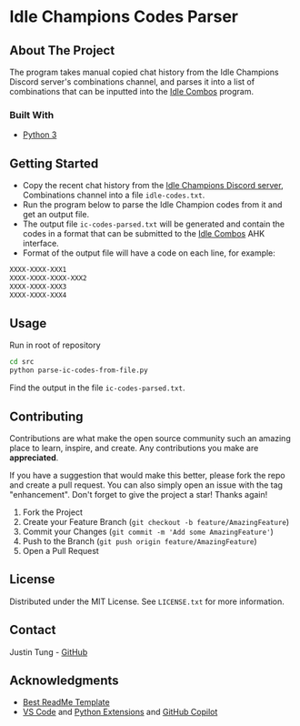 # Idle Champions Codes Parser

## About The Project

The program takes manual copied chat history from the Idle Champions Discord server's combinations channel, and parses it into a list of combinations that can be inputted into the [Idle Combos](https://github.com/dhusemann/idlecombos/) program.

### Built With

- [Python 3](https://www.python.org/)

## Getting Started

- Copy the recent chat history from the [Idle Champions Discord server](https://discord.com/invite/idlechampions), Combinations channel into a file `idle-codes.txt`.
- Run the program below to parse the Idle Champion codes from it and get an output file.
- The output file `ic-codes-parsed.txt` will be generated and contain the codes in a format that can be submitted to the [Idle Combos](https://github.com/dhusemann/idlecombos/) AHK interface.
- Format of the output file will have a code on each line, for example:
 
```txt
XXXX-XXXX-XXX1
XXXX-XXXX-XXXX-XXX2
XXXX-XXXX-XXX3
XXXX-XXXX-XXX4
```

## Usage

Run in root of repository

```sh
cd src
python parse-ic-codes-from-file.py
```

Find the output in the file `ic-codes-parsed.txt`.

## Contributing

Contributions are what make the open source community such an amazing place to learn, inspire, and create. Any contributions you make are **appreciated**.

If you have a suggestion that would make this better, please fork the repo and create a pull request. You can also simply open an issue with the tag "enhancement".
Don't forget to give the project a star! Thanks again!

1. Fork the Project
2. Create your Feature Branch (`git checkout -b feature/AmazingFeature`)
3. Commit your Changes (`git commit -m 'Add some AmazingFeature'`)
4. Push to the Branch (`git push origin feature/AmazingFeature`)
5. Open a Pull Request

## License

Distributed under the MIT License. See `LICENSE.txt` for more information.

## Contact

Justin Tung - [GitHub](https://github.com/justunsix/)

## Acknowledgments

- [Best ReadMe Template](https://github.com/othneildrew/Best-README-Template)
- [VS Code](https://code.visualstudio.com/) and [Python Extensions](https://code.visualstudio.com/docs/languages/python) and [GitHub Copilot](https://github.com/features/copilot)

